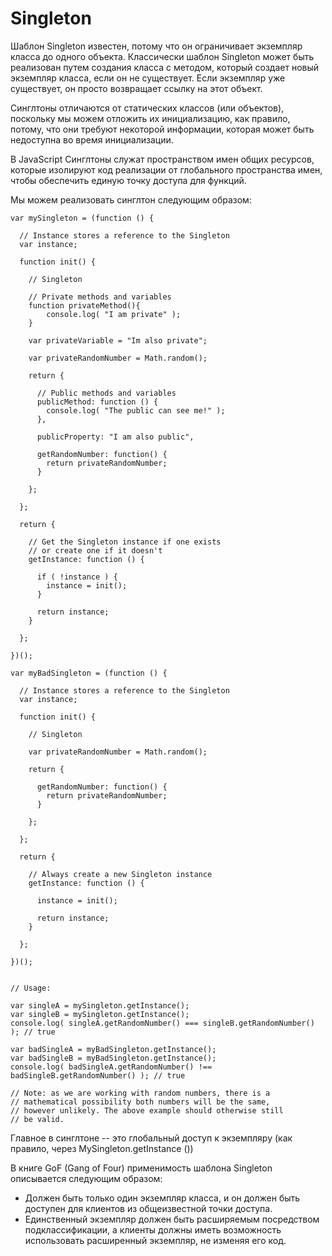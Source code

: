 Singleton
=========

Шаблон Singleton известен, потому что он ограничивает экземпляр класса до
одного объекта. Классически шаблон Singleton может быть реализован путем создания класса с методом,
который создает новый экземпляр класса, если он не существует.
Если экземпляр уже существует, он просто возвращает ссылку на этот объект.

Синглтоны отличаются от статических классов (или объектов),
поскольку мы можем отложить их инициализацию, как правило, потому,
что они требуют некоторой информации, которая может быть недоступна во время инициализации.

В JavaScript Синглтоны служат пространством имен общих ресурсов,
которые изолируют код реализации от глобального пространства имен, чтобы обеспечить единую точку доступа для функций.

Мы можем реализовать синглтон следующим образом:

```
var mySingleton = (function () {

  // Instance stores a reference to the Singleton
  var instance;

  function init() {

    // Singleton

    // Private methods and variables
    function privateMethod(){
        console.log( "I am private" );
    }

    var privateVariable = "Im also private";

    var privateRandomNumber = Math.random();

    return {

      // Public methods and variables
      publicMethod: function () {
        console.log( "The public can see me!" );
      },

      publicProperty: "I am also public",

      getRandomNumber: function() {
        return privateRandomNumber;
      }

    };

  };

  return {

    // Get the Singleton instance if one exists
    // or create one if it doesn't
    getInstance: function () {

      if ( !instance ) {
        instance = init();
      }

      return instance;
    }

  };

})();

var myBadSingleton = (function () {

  // Instance stores a reference to the Singleton
  var instance;

  function init() {

    // Singleton

    var privateRandomNumber = Math.random();

    return {

      getRandomNumber: function() {
        return privateRandomNumber;
      }

    };

  };

  return {

    // Always create a new Singleton instance
    getInstance: function () {

      instance = init();

      return instance;
    }

  };

})();


// Usage:

var singleA = mySingleton.getInstance();
var singleB = mySingleton.getInstance();
console.log( singleA.getRandomNumber() === singleB.getRandomNumber() ); // true

var badSingleA = myBadSingleton.getInstance();
var badSingleB = myBadSingleton.getInstance();
console.log( badSingleA.getRandomNumber() !== badSingleB.getRandomNumber() ); // true

// Note: as we are working with random numbers, there is a
// mathematical possibility both numbers will be the same,
// however unlikely. The above example should otherwise still
// be valid.
```

Главное в синглтоне -- это глобальный доступ к экземпляру (как правило,
через MySingleton.getInstance ())

В книге GoF (Gang of Four) применимость шаблона Singleton описывается следующим образом:

* Должен быть только один экземпляр класса, и он должен быть доступен для клиентов из общеизвестной точки доступа.
* Единственный экземпляр должен быть расширяемым посредством подклассификации, а клиенты должны иметь возможность использовать расширенный экземпляр, не изменяя его код.